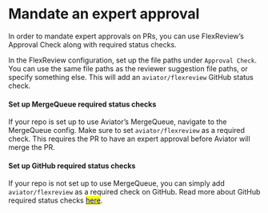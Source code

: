 # Mandate an expert approval

In order to mandate expert approvals on PRs, you can use FlexReview’s Approval Check along with required status checks.

In the FlexReview configuration, set up the file paths under `Approval Check`. You can use the same file paths as the reviewer suggestion file paths, or specify something else. This will add an `aviator/flexreview` GitHub status check.

#### Set up MergeQueue required status checks

If your repo is set up to use Aviator’s MergeQueue, navigate to the MergeQueue config. Make sure to set `aviator/flexreview` as a required check. This requires the PR to have an expert approval before Aviator will merge the PR.

#### Set up GitHub required status checks

If your repo is not set up to use MergeQueue, you can simply add `aviator/flexreview` as a required check on GitHub. Read more about GitHub required status checks [<mark style="color:blue;">here</mark>](https://docs.github.com/en/repositories/configuring-branches-and-merges-in-your-repository/managing-protected-branches/about-protected-branches#require-status-checks-before-merging).
